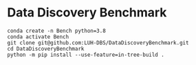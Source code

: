 # Data Discovery Benchmark

```
conda create -n Bench python=3.8
conda activate Bench
git clone git@github.com:LUH-DBS/DataDiscoveryBenchmark.git
cd DataDiscoveryBenchmark
python -m pip install --use-feature=in-tree-build .
```
